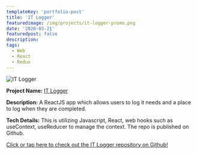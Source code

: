 ```yaml
---
templateKey: 'portfolio-post'
title: 'IT Logger'
featuredimage: /img/projects/it-logger-promo.png
date: '2020-03-21'
featuredpost: false
description:
tags:
  - Web
  - React
  - Redux
---
```


![IT Logger](/img/projects/it-logger-promo.png)

**Project Name:** [IT Logger](https://github.com/craigbooker/it-logger)

**Description:**
A ReactJS app which allows users to log it needs and a place to log when they are completed.

**Tech Details:**
This is utilizing Javascript, React, web hooks such as useContext, useReducer to manage the context. The repo is published on Github.

[Click or tap here to check out the IT Logger repository on Github!](https://github.com/craigbooker/it-logger)
